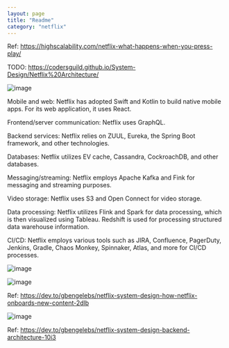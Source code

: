 ```yaml
---
layout: page
title: "Readme"
category: "netflix"
---
```


Ref: https://highscalability.com/netflix-what-happens-when-you-press-play/

TODO: https://codersguild.github.io/System-Design/Netflix%20Architecture/

![image](https://github.com/user-attachments/assets/8c1c4415-3554-4ed7-a985-6bb3eb3cb60c)

Mobile and web: Netflix has adopted Swift and Kotlin to build native mobile apps. For its web application, it uses React.

Frontend/server communication: Netflix uses GraphQL.

Backend services: Netflix relies on ZUUL, Eureka, the Spring Boot framework, and other technologies.

Databases: Netflix utilizes EV cache, Cassandra, CockroachDB, and other databases.

Messaging/streaming: Netflix employs Apache Kafka and Fink for messaging and streaming purposes.

Video storage: Netflix uses S3 and Open Connect for video storage.

Data processing: Netflix utilizes Flink and Spark for data processing, which is then visualized using Tableau. Redshift is used for processing structured data warehouse information.

CI/CD: Netflix employs various tools such as JIRA, Confluence, PagerDuty, Jenkins, Gradle, Chaos Monkey, Spinnaker, Atlas, and more for CI/CD processes.


![image](https://github.com/user-attachments/assets/edb05c58-13bf-4288-9cf5-12f22ccf9268)

![image](https://github.com/user-attachments/assets/ffb09c42-a8eb-4cf6-a36d-ff429da92a46)

Ref: https://dev.to/gbengelebs/netflix-system-design-how-netflix-onboards-new-content-2dlb

![image](https://github.com/user-attachments/assets/2103919f-a678-411a-8389-a566509d92b8)

Ref: https://dev.to/gbengelebs/netflix-system-design-backend-architecture-10i3
